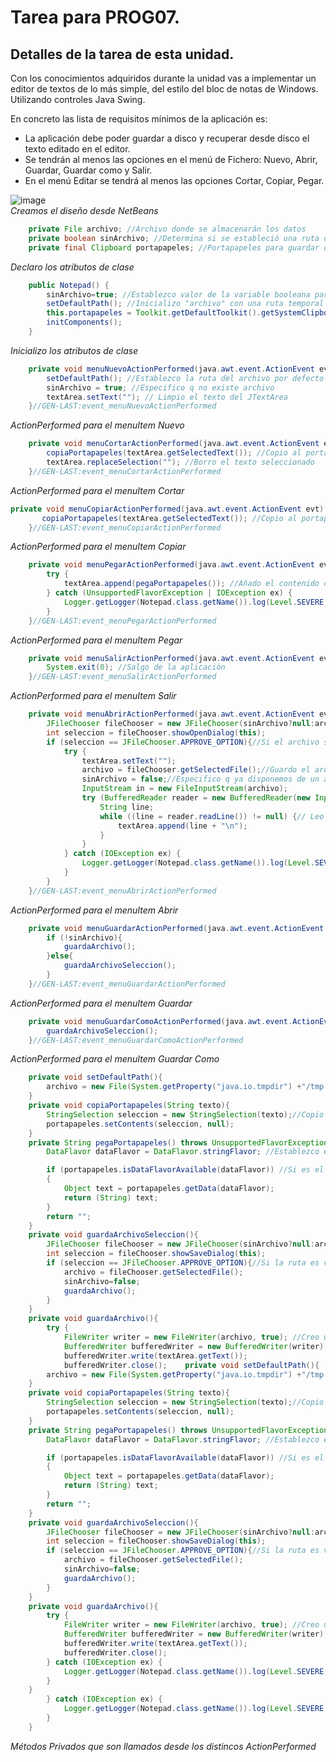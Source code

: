 # Tarea para PROG07.
## Detalles de la tarea de esta unidad.
  
Con los conocimientos adquiridos durante la unidad vas a implementar un editor de textos de lo más simple, del estilo del bloc de notas de Windows. Utilizando controles Java Swing.
  
En concreto las lista de requisitos mínimos de la aplicación es:
  
* La aplicación debe poder guardar a disco y recuperar desde disco el texto editado en el editor.
* Se tendrán al menos las opciones en el menú de Fichero: Nuevo, Abrir, Guardar, Guardar como y Salir.
* En el menú Editar se tendrá al menos las opciones Cortar, Copiar, Pegar.

![image](https://user-images.githubusercontent.com/44543081/53302236-b36e2e80-385c-11e9-8648-e9ae94ef0d7c.png)  
*Creamos el diseño desde NetBeans*

```Java
    private File archivo; //Archivo donde se almacenarán los datos
    private boolean sinArchivo; //Determina si se estableció una ruta de archivo
    private final Clipboard portapapeles; //Portapapeles para guardar datos
```
*Declaro los atributos de clase*
```Java
    public Notepad() {
        sinArchivo=true; //Establezco valor de la variable booleana para identificar que no se seleccionado archivo 
        setDefaultPath(); //Inicializo "archivo" con una ruta temporal
        this.portapapeles = Toolkit.getDefaultToolkit().getSystemClipboard(); //Inicializo el portapapeles
        initComponents();
    }
```
*Inicializo los atributos de clase*
```Java
    private void menuNuevoActionPerformed(java.awt.event.ActionEvent evt) {//GEN-FIRST:event_menuNuevoActionPerformed
        setDefaultPath(); //Establezco la ruta del archivo por defecto
        sinArchivo = true; //Especifico q no existe archivo
        textArea.setText(""); // Limpio el texto del JTextArea  
    }//GEN-LAST:event_menuNuevoActionPerformed
```
*ActionPerformed para el menuItem Nuevo*

```Java
    private void menuCortarActionPerformed(java.awt.event.ActionEvent evt) {//GEN-FIRST:event_menuCortarActionPerformed
        copiaPortapapeles(textArea.getSelectedText()); //Copio al portapapeles el texto seleccionado
        textArea.replaceSelection(""); //Borro el texto seleccionado
    }//GEN-LAST:event_menuCortarActionPerformed
```
*ActionPerformed para el menuItem Cortar*

```Java
private void menuCopiarActionPerformed(java.awt.event.ActionEvent evt) {//GEN-FIRST:event_menuCopiarActionPerformed
       copiaPortapapeles(textArea.getSelectedText()); //Copio al portapapeles el texto seleccionado
    }//GEN-LAST:event_menuCopiarActionPerformed
```
*ActionPerformed para el menuItem Copiar*


```Java
    private void menuPegarActionPerformed(java.awt.event.ActionEvent evt) {//GEN-FIRST:event_menuPegarActionPerformed
        try {
            textArea.append(pegaPortapapeles()); //Añado el contenido del portapapeles al JTextArea
        } catch (UnsupportedFlavorException | IOException ex) {
            Logger.getLogger(Notepad.class.getName()).log(Level.SEVERE, null, ex);
        }
    }//GEN-LAST:event_menuPegarActionPerformed

```
*ActionPerformed para el menuItem Pegar*

```Java
    private void menuSalirActionPerformed(java.awt.event.ActionEvent evt) {//GEN-FIRST:event_menuSalirActionPerformed
        System.exit(0); //Salgo de la aplicación
    }//GEN-LAST:event_menuSalirActionPerformed

```
*ActionPerformed para el menuItem Salir*

```Java
    private void menuAbrirActionPerformed(java.awt.event.ActionEvent evt) {//GEN-FIRST:event_menuAbrirActionPerformed
        JFileChooser fileChooser = new JFileChooser(sinArchivo?null:archivo);//Selecciono un archivo para abrir
        int seleccion = fileChooser.showOpenDialog(this);
        if (seleccion == JFileChooser.APPROVE_OPTION){//Si el archivo seleccionado es válido procedo a su lectura
            try {
                textArea.setText("");
                archivo = fileChooser.getSelectedFile();//Guardo el archivo en la variable privada
                sinArchivo = false;//Especifico q ya disponemos de un archivo válido
                InputStream in = new FileInputStream(archivo);
                try (BufferedReader reader = new BufferedReader(new InputStreamReader(in))) { //Creo un buffer de lectura
                    String line;
                    while ((line = reader.readLine()) != null) {// Leo línea por línea y añado al JTextArea
                        textArea.append(line + "\n");
                    }
                }
            } catch (IOException ex) {
                Logger.getLogger(Notepad.class.getName()).log(Level.SEVERE, null, ex);
            }
        }
    }//GEN-LAST:event_menuAbrirActionPerformed

```
*ActionPerformed para el menuItem Abrir*

```Java
    private void menuGuardarActionPerformed(java.awt.event.ActionEvent evt) {//GEN-FIRST:event_menuGuardarActionPerformed
        if (!sinArchivo){
            guardaArchivo();
        }else{
            guardaArchivoSeleccion();
        }
    }//GEN-LAST:event_menuGuardarActionPerformed
```
*ActionPerformed para el menuItem Guardar*

```Java
    private void menuGuardarComoActionPerformed(java.awt.event.ActionEvent evt) {//GEN-FIRST:event_menuGuardarComoActionPerformed
        guardaArchivoSeleccion();
    }//GEN-LAST:event_menuGuardarComoActionPerformed
```
*ActionPerformed para el menuItem Guardar Como*

```Java
    private void setDefaultPath(){
        archivo = new File(System.getProperty("java.io.tmpdir") +"/tmp.txt"); //Establezco la ruta del archivo a un valor temporal
    }
    private void copiaPortapapeles(String texto){
        StringSelection seleccion = new StringSelection(texto);//Copio el texto al portapapeles
        portapapeles.setContents(seleccion, null);
    }
    private String pegaPortapapeles() throws UnsupportedFlavorException, IOException{
        DataFlavor dataFlavor = DataFlavor.stringFlavor; //Establezco el tipo de datos que me interesa tener en el portapapeles a String

        if (portapapeles.isDataFlavorAvailable(dataFlavor)) //Si es el tipo de datos correcto devuelvo el texto
        {
            Object text = portapapeles.getData(dataFlavor);
            return (String) text;
        }
        return "";
    }
    private void guardaArchivoSeleccion(){
        JFileChooser fileChooser = new JFileChooser(sinArchivo?null:archivo);//Selecciono una ruta para guardar el archivo
        int seleccion = fileChooser.showSaveDialog(this);
        if (seleccion == JFileChooser.APPROVE_OPTION){//Si la ruta es válida procedo a guardar el archvio
            archivo = fileChooser.getSelectedFile();
            sinArchivo=false;
            guardaArchivo();
        }
    }
    private void guardaArchivo(){
        try {
            FileWriter writer = new FileWriter(archivo, true); //Creo un buffer de escritura para guardar el contenido del JTextArea
            BufferedWriter bufferedWriter = new BufferedWriter(writer);
            bufferedWriter.write(textArea.getText());
            bufferedWriter.close();    private void setDefaultPath(){
        archivo = new File(System.getProperty("java.io.tmpdir") +"/tmp.txt"); //Establezco la ruta del archivo a un valor temporal
    }
    private void copiaPortapapeles(String texto){
        StringSelection seleccion = new StringSelection(texto);//Copio el texto al portapapeles
        portapapeles.setContents(seleccion, null);
    }
    private String pegaPortapapeles() throws UnsupportedFlavorException, IOException{
        DataFlavor dataFlavor = DataFlavor.stringFlavor; //Establezco el tipo de datos que me interesa tener en el portapapeles a String

        if (portapapeles.isDataFlavorAvailable(dataFlavor)) //Si es el tipo de datos correcto devuelvo el texto
        {
            Object text = portapapeles.getData(dataFlavor);
            return (String) text;
        }
        return "";
    }
    private void guardaArchivoSeleccion(){
        JFileChooser fileChooser = new JFileChooser(sinArchivo?null:archivo);//Selecciono una ruta para guardar el archivo
        int seleccion = fileChooser.showSaveDialog(this);
        if (seleccion == JFileChooser.APPROVE_OPTION){//Si la ruta es válida procedo a guardar el archvio
            archivo = fileChooser.getSelectedFile();
            sinArchivo=false;
            guardaArchivo();
        }
    }
    private void guardaArchivo(){
        try {
            FileWriter writer = new FileWriter(archivo, true); //Creo un buffer de escritura para guardar el contenido del JTextArea
            BufferedWriter bufferedWriter = new BufferedWriter(writer);
            bufferedWriter.write(textArea.getText());
            bufferedWriter.close();
        } catch (IOException ex) {
            Logger.getLogger(Notepad.class.getName()).log(Level.SEVERE, null, ex);
        }
    }
        } catch (IOException ex) {
            Logger.getLogger(Notepad.class.getName()).log(Level.SEVERE, null, ex);
        }
    }
```
*Métodos Privados que son llamados desde los distincos ActionPerformed*

```Java

```

```Java

```

```Java

```

